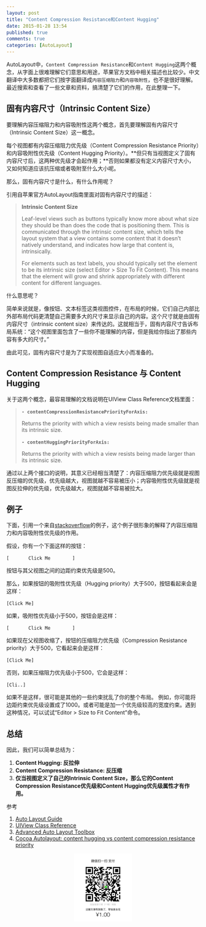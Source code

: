 ```yaml
---
layout: post
title: "Content Compression Resistance和Content Hugging"
date: 2015-01-28 13:54
published: true
comments: true
categories: [AutoLayout]
---
```


AutoLayout中，`Content Compression Resistance`和`Content Hugging`这两个概念，从字面上很难理解它们意思和用途，苹果官方文档中相关描述也比较少。中文翻译中大多数都把它们按字面翻译成`内容压缩阻力`和`内容吸附性`，也不是很好理解。最近搜索和查看了一些文章和资料，搞清楚了它们的作用，在此整理一下。

<!--more-->

## 固有内容尺寸（Intrinsic Content Size）

要理解内容压缩阻力和内容吸附性这两个概念，首先要理解固有内容尺寸（Intrinsic Content Size）这一概念。

每个视图都有内容压缩阻力优先级（Content Compression Resistance Priority）和内容吸附性优先级（Content Hugging Priority）。**但只有当视图定义了固有内容尺寸后，这两种优先级才会起作用；**否则如果都没有定义内容尺寸大小，又如何知道应该抗压缩或者吸附至什么大小呢。

那么，固有内容尺寸是什么，有什么作用呢？

引用自苹果官方AutoLayout指南里面对固有内容尺寸的描述：

> **Intrinsic Content Size**
>
> Leaf-level views such as buttons typically know more about what size they should be than does the code that is positioning them. This is communicated through the intrinsic content size, which tells the layout system that a view contains some content that it doesn’t natively understand, and indicates how large that content is, intrinsically.
>
> For elements such as text labels, you should typically set the element to be its intrinsic size (select Editor > Size To Fit Content). This means that the element will grow and shrink appropriately with different content for different languages.

什么意思呢？

简单来说就是，像按钮、文本标签这类视图控件，在布局的时候，它们自己内部比外部布局代码更清楚自己需要多大的尺寸来显示自己的内容。这个尺寸就是由固有内容尺寸（intrinsic content size）来传达的。这就相当于，固有内容尺寸告诉布局系统：“这个视图里面包含了一些你不能理解的内容，但是我给你指出了那些内容有多大的尺寸。”

由此可见，固有内容尺寸是为了实现视图自适应大小而准备的。

## Content Compression Resistance 与 Content Hugging

关于这两个概念，最容易理解的文档说明在UIView Class Reference文档里面：

> **`- contentCompressionResistancePriorityForAxis:`**
>
> Returns the priority with which a view resists being made smaller than its intrinsic size.
>
>
> **`- contentHuggingPriorityForAxis:`**
>
> Returns the priority with which a view resists being made larger than its intrinsic size.

通过以上两个接口的说明，其意义已经相当清楚了：内容压缩阻力优先级就是视图反压缩的优先级，优先级越大，视图就越不容易被压小；内容吸附性优先级就是视图反拉伸的优先级，优先级越大，视图就越不容易被拉大。

## 例子

下面，引用一个来自[stackoverflow](http://stackoverflow.com/questions/15850417/cocoa-autolayout-content-hugging-vs-content-compression-resistance-priority)的例子，这个例子很形象的解释了内容压缩阻力和内容吸附性优先级的作用。

假设，你有一个下面这样的按钮：

```
[		Click Me		]
```

按钮与其父视图之间的边距约束优先级是500。

那么，如果按钮的吸附性优先级（Hugging priority）大于500，按钮看起来会是这样：

```
[Click Me]
```

如果，吸附性优先级小于500，按钮会是这样：

```
[		Click Me		]
```

如果现在父视图收缩了，按钮的压缩阻力优先级（Compression Resistance priority）大于500，它看起来会是这样：

```
[Click Me]
```

否则，如果压缩阻力优先级小于500，它会是这样：

```
[Cli..]
```

如果不是这样，很可能是其他的一些约束扰乱了你的整个布局。
例如，你可能将边距约束优先级设置成了1000。或者可能是加一个优先级较高的宽度约束。遇到这种情况，可以试试“Editor > Size to Fit Content”命令。

## 总结

因此，我们可以简单总结为：

1. **Content Hugging: 反拉伸**
2. **Content Compression Resistance: 反压缩**
3. **仅当视图定义了自己的Intrinsic Content Size，那么它的Content Compression Resistance优先级和Content Hugging优先级属性才有作用。**


参考

1. [Auto Layout Guide]((https://developer.apple.com/library/ios/documentation/UserExperience/Conceptual/AutolayoutPG/AutoLayoutConcepts/AutoLayoutConcepts.html#//apple_ref/doc/uid/TP40010853-CH14-SW2))
2. [UIView Class Reference](https://developer.apple.com/library/ios/documentation/UIKit/Reference/UIView_Class/index.html#//apple_ref/occ/instm/UIView/contentHuggingPriorityForAxis:)
3. [Advanced Auto Layout Toolbox](http://www.objc.io/issue-3/advanced-auto-layout-toolbox.html)
4. [Cocoa Autolayout: content hugging vs content compression resistance priority](http://stackoverflow.com/questions/15850417/cocoa-autolayout-content-hugging-vs-content-compression-resistance-priority)

<p style="text-align:center"><img src="/images/posts/thx_money.png" width="30%" height="30%" /></p>